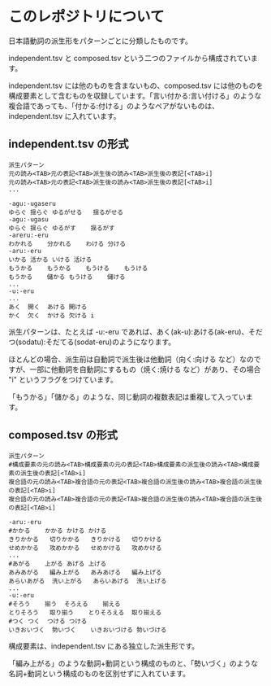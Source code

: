 このレポジトリについて
======================

日本語動詞の派生形をパターンごとに分類したものです。

independent.tsv と composed.tsv という二つのファイルから構成されています。

independent.tsv には他のものを含まないもの、composed.tsv には他のものを構成要素として含むものを収録しています。「言い付かる:言い付ける」のような複合語であっても、「付かる:付ける」のようなペアがないものは、independent.tsv に入れています。

independent.tsv の形式
-----------------------
    派生パターン
    元の読み<TAB>元の表記<TAB>派生後の読み<TAB>派生後の表記[<TAB>i]
    元の読み<TAB>元の表記<TAB>派生後の読み<TAB>派生後の表記[<TAB>i]
    ...

    -agu:-ugaseru
    ゆらぐ	揺らぐ	ゆるがせる	揺るがせる
    -agu:-ugasu
    ゆらぐ	揺らぐ	ゆるがす	揺るがす
    -areru:-eru
    わかれる	分かれる	わける	分ける
    -aru:-eru
    いかる	活かる	いける	活ける
    もうかる	もうかる	もうける	もうける
    もうかる	儲かる	もうける	儲ける
    ...
    -u:-eru
    ...
    あく	開く	あける	開ける
    かく	欠く	かける	欠ける	i

派生パターンは、たとえば -u:-eru であれば、あく(ak-u):あける(ak-eru)、そだつ(sodatu):そだてる(sodat-eru)のようになります。

ほとんどの場合、派生前は自動詞で派生後は他動詞（向く:向ける など）なのですが、一部に他動詞を自動詞にするもの（焼く:焼ける など）があり、その場合 "i" というフラグをつけています。

「もうかる」「儲かる」のような、同じ動詞の複数表記は重複して入っています。

composed.tsv の形式
-------------------
    派生パターン
    #構成要素の元の読み<TAB>構成要素の元の表記<TAB>構成要素の派生後の読み<TAB>構成要素の派生後の表記[<TAB>i]
    複合語の元の読み<TAB>複合語の元の表記<TAB>複合語の派生後の読み<TAB>複合語の派生後の表記[<TAB>i]
    複合語の元の読み<TAB>複合語の元の表記<TAB>複合語の派生後の読み<TAB>複合語の派生後の表記[<TAB>i]
    
    -aru:-eru
    #かかる	かかる	かける	かける
    きりかかる	切りかかる	きりかける	切りかける
    せめかかる	攻めかかる	せめかける	攻めかける
    ...
    #あがる	上がる	あげる	上げる
    あみあがる	編み上がる	あみあげる	編み上げる
    あらいあがる	洗い上がる	あらいあげる	洗い上げる
    ...
    -u:-eru
    #そろう	揃う	そろえる	揃える
    とりそろう	取り揃う	とりそろえる	取り揃える
    #つく	つく	つける	つける
    いきおいづく	勢いづく	いきおいづける	勢いづける

構成要素は、independent.tsv にある独立した派生形です。

「編み上がる」のような動詞+動詞という構成のものと、「勢いづく」のような名詞+動詞という構成のものを区別せずに入れています。
